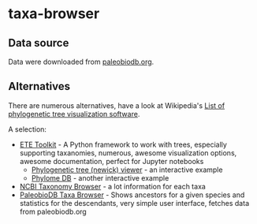 # taxa-browser

## Data source

Data were downloaded from [paleobiodb.org](https://paleobiodb.org).

## Alternatives

There are numerous alternatives, have a look at Wikipedia's
[List of phylogenetic tree visualization software](https://en.wikipedia.org/wiki/List_of_phylogenetic_tree_visualization_software).

A selection:

* [ETE Toolkit](http://etetoolkit.org/) - A Python framework to work with trees, especially supporting taxanomies, 
  numerous, awesome visualization options, awesome documentation, perfect for Jupyter notebooks
  * [Phylogenetic tree (newick) viewer](http://etetoolkit.org/treeview/) - an interactive example
  * [Phylome DB](http://phylomedb.org/?q=search_tree&seqid=YBL058W) - another interactive example
* [NCBI Taxonomy Browser](https://www.ncbi.nlm.nih.gov/Taxonomy/taxonomyhome.html/) - a lot information for each taxa
* [PaleobioDB Taxa Browser](https://github.com/UW-Macrostrat/taxa-browser) - Shows ancestors for a given species 
  and statistics for the descendants, very simple user interface, fetches data from paleobiodb.org
